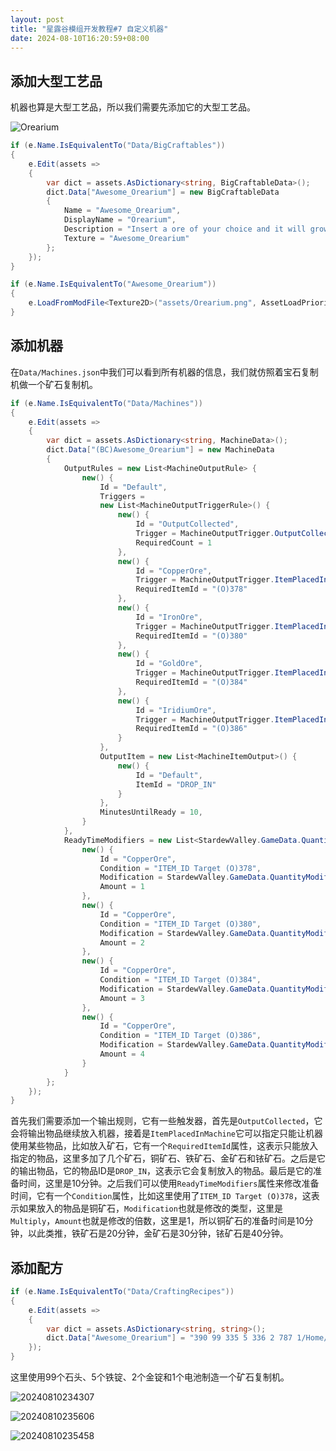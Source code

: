 ```yaml
---
layout: post
title: "星露谷模组开发教程#7 自定义机器"
date: 2024-08-10T16:20:59+08:00
---
```


## 添加大型工艺品

机器也算是大型工艺品，所以我们需要先添加它的大型工艺品。

![Orearium](https://s2.loli.net/2024/08/10/aoNjZsL12gcHwUY.png)

```csharp
if (e.Name.IsEquivalentTo("Data/BigCraftables"))
{
    e.Edit(assets =>
    {
        var dict = assets.AsDictionary<string, BigCraftableData>();
        dict.Data["Awesome_Orearium"] = new BigCraftableData
        {
            Name = "Awesome_Orearium",
            DisplayName = "Orearium",
            Description = "Insert a ore of your choice and it will grow copies.",
            Texture = "Awesome_Orearium"
        };
    });
}

if (e.Name.IsEquivalentTo("Awesome_Orearium"))
{
    e.LoadFromModFile<Texture2D>("assets/Orearium.png", AssetLoadPriority.Medium);
}
```

## 添加机器

在`Data/Machines.json`中我们可以看到所有机器的信息，我们就仿照着宝石复制机做一个矿石复制机。

```csharp
if (e.Name.IsEquivalentTo("Data/Machines"))
{
    e.Edit(assets =>
    {
        var dict = assets.AsDictionary<string, MachineData>();
        dict.Data["(BC)Awesome_Orearium"] = new MachineData
        {
            OutputRules = new List<MachineOutputRule> {
                new() {
                    Id = "Default",
                    Triggers =
                    new List<MachineOutputTriggerRule>() {
                        new() {
                            Id = "OutputCollected",
                            Trigger = MachineOutputTrigger.OutputCollected,
                            RequiredCount = 1
                        },
                        new() {
                            Id = "CopperOre",
                            Trigger = MachineOutputTrigger.ItemPlacedInMachine,
                            RequiredItemId = "(O)378"
                        },
                        new() {
                            Id = "IronOre",
                            Trigger = MachineOutputTrigger.ItemPlacedInMachine,
                            RequiredItemId = "(O)380"
                        },
                        new() {
                            Id = "GoldOre",
                            Trigger = MachineOutputTrigger.ItemPlacedInMachine,
                            RequiredItemId = "(O)384"
                        },
                        new() {
                            Id = "IridiumOre",
                            Trigger = MachineOutputTrigger.ItemPlacedInMachine,
                            RequiredItemId = "(O)386"
                        }
                    },
                    OutputItem = new List<MachineItemOutput>() {
                        new() {
                            Id = "Default",
                            ItemId = "DROP_IN"
                        }
                    },
                    MinutesUntilReady = 10,
                }
            },
            ReadyTimeModifiers = new List<StardewValley.GameData.QuantityModifier>() {
                new() {
                    Id = "CopperOre",
                    Condition = "ITEM_ID Target (O)378",
                    Modification = StardewValley.GameData.QuantityModifier.ModificationType.Multiply,
                    Amount = 1
                },
                new() {
                    Id = "CopperOre",
                    Condition = "ITEM_ID Target (O)380",
                    Modification = StardewValley.GameData.QuantityModifier.ModificationType.Multiply,
                    Amount = 2
                },
                new() {
                    Id = "CopperOre",
                    Condition = "ITEM_ID Target (O)384",
                    Modification = StardewValley.GameData.QuantityModifier.ModificationType.Multiply,
                    Amount = 3
                },
                new() {
                    Id = "CopperOre",
                    Condition = "ITEM_ID Target (O)386",
                    Modification = StardewValley.GameData.QuantityModifier.ModificationType.Multiply,
                    Amount = 4
                }
            }
        };
    });
}
```

首先我们需要添加一个输出规则，它有一些触发器，首先是`OutputCollected`，它会将输出物品继续放入机器，接着是`ItemPlacedInMachine`它可以指定只能让机器使用某些物品，比如放入矿石，它有一个`RequiredItemId`属性，这表示只能放入指定的物品，这里多加了几个矿石，铜矿石、铁矿石、金矿石和铱矿石。之后是它的输出物品，它的物品ID是`DROP_IN`，这表示它会复制放入的物品。最后是它的准备时间，这里是10分钟。之后我们可以使用`ReadyTimeModifiers`属性来修改准备时间，它有一个`Condition`属性，比如这里使用了`ITEM_ID Target (O)378`，这表示如果放入的物品是铜矿石，`Modification`也就是修改的类型，这里是`Multiply`，`Amount`也就是修改的倍数，这里是1，所以铜矿石的准备时间是10分钟，以此类推，铁矿石是20分钟，金矿石是30分钟，铱矿石是40分钟。

## 添加配方

```csharp
if (e.Name.IsEquivalentTo("Data/CraftingRecipes"))
{
    e.Edit(assets =>
    {
        var dict = assets.AsDictionary<string, string>();
        dict.Data["Awesome_Orearium"] = "390 99 335 5 336 2 787 1/Home/Awesome_Orearium/true/default/";
    });
}
```

这里使用99个石头、5个铁锭、2个金锭和1个电池制造一个矿石复制机。

![20240810234307](https://s2.loli.net/2024/08/10/A5ZjySaPDxdI7bm.png)

![20240810235606](https://s2.loli.net/2024/08/10/k3WeoRm9nhftsSM.png)

![20240810235458](https://s2.loli.net/2024/08/10/i7U8VDGhYsxA1Tj.png)